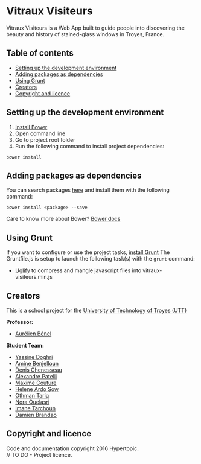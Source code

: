 # Vitraux Visiteurs

Vitraux Visiteurs is a Web App built to guide people into discovering the beauty
and history of stained-glass windows in Troyes, France.

## Table of contents

* [Setting up the development environment](#setting-up-the-development-environment)
* [Adding packages as dependencies](#adding-packages-as-dependencies)
* [Using Grunt](#using-grunt)
* [Creators](#creators)
* [Copyright and licence](#copyright-and-licence)

## Setting up the development environment

1. [Install Bower](http://bower.io/#install-bower)
2. Open command line
3. Go to project root folder
4. Run the following command to install project dependencies:

```
bower install
```

## Adding packages as dependencies

You can search packages [here](https://bower.io/search/) and install them with the following command:

```
bower install <package> --save
```

Care to know more about Bower? [Bower docs](http://bower.io/docs/api/)


## Using Grunt

If you want to configure or use the project tasks, [install Grunt](http://gruntjs.com/getting-started)
The Gruntfile.js is setup to launch the following task(s) with the `grunt` command:

* [Uglify](https://github.com/gruntjs/grunt-contrib-uglify) to compress and mangle javascript files into vitraux-visiteurs.min.js

## Creators

This is a school project for the [University of Technology of Troyes
(UTT)](http://www.utt.fr/)

**Professor:**

* [Aurélien Bénel](https://github.com/benel)

**Student Team:**

* [Yassine Doghri](https://github.com/yassinedoghri)
* [Amine Benjelloun](https://github.com/aminebenj)
* [Denis Chenesseau](https://github.com/Wolfsister)
* [Alexandre Patelli](https://github.com/alexandrepa)
* [Maxime Couture](https://github.com/MaximeCouture)
* [Helene Ardo Sow](https://github.com/titiardo)
* [Othman Tariq](https://github.com/othmanetariq)
* [Nora Ouelasri](https://github.com/ouelasrn)
* [Imane Tarchoun](https://github.com/imaneIT)
* [Damien Brandao](https://github.com/brandaod)

## Copyright and licence

Code and documentation copyright 2016 Hypertopic.  
// TO DO - Project licence.
